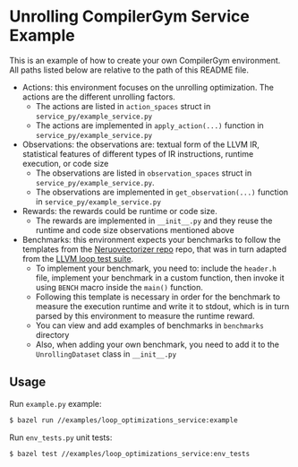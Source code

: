 # Unrolling CompilerGym Service Example

This is an example of how to create your own CompilerGym environment. All paths listed below are relative to the path of this README file.

* Actions: this environment focuses on the unrolling optimization. The actions are the different unrolling factors.
    - The actions are listed in `action_spaces` struct in `service_py/example_service.py`
    - The actions are implemented in `apply_action(...)` function in `service_py/example_service.py`
* Observations: the observations are: textual form of the LLVM IR, statistical features of different types of IR instructions, runtime execution, or code size
    - The observations are listed in `observation_spaces` struct in `service_py/example_service.py`.
    - The observations are implemented in `get_observation(...)` function in `service_py/example_service.py`
* Rewards: the rewards could be runtime or code size.
    - The rewards are implemented in `__init__.py` and they reuse the runtime and code size observations mentioned above
* Benchmarks: this environment expects your benchmarks to follow the templates from the [Neruovectorizer repo](https://github.com/intel/neuro-vectorizer/tree/master/training_data) repo, that was in turn adapted from the [LLVM loop test suite](https://github.com/llvm/llvm-test-suite/blob/main/SingleSource/UnitTests/Vectorizer/gcc-loops.cpp).
    - To implement your benchmark, you need to: include the `header.h` file, implement your benchmark in a custom function, then invoke it using `BENCH` macro inside the `main()` function.
    - Following this template is necessary in order for the benchmark to measure the execution runtime and write it to stdout, which is in turn parsed by this environment to measure the runtime reward.
    - You can view and add examples of benchmarks in `benchmarks` directory
    - Also, when adding your own benchmark, you need to add it to the `UnrollingDataset` class in `__init__.py`

## Usage

Run `example.py` example:
```sh
$ bazel run //examples/loop_optimizations_service:example
```

Run `env_tests.py` unit tests:

```sh
$ bazel test //examples/loop_optimizations_service:env_tests
```
